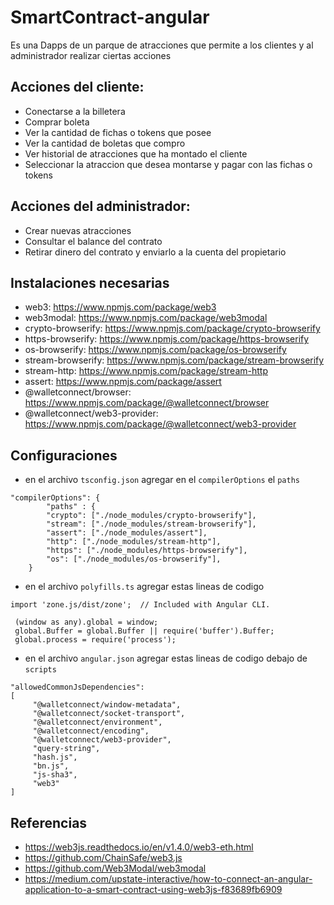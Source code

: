 # SmartContract-angular
Es una Dapps de un parque de atracciones que permite a los clientes y al administrador realizar ciertas acciones

## Acciones del cliente:
- Conectarse a la billetera
- Comprar boleta
- Ver la cantidad de fichas o tokens que posee
- Ver la cantidad de boletas que compro
- Ver historial de atracciones que ha montado el cliente
- Seleccionar la atraccion que desea montarse y pagar con las fichas o tokens

## Acciones del administrador:
- Crear nuevas atracciones
- Consultar el balance del contrato
- Retirar dinero del contrato y enviarlo a la cuenta del propietario

## Instalaciones necesarias
- web3: https://www.npmjs.com/package/web3
- web3modal: https://www.npmjs.com/package/web3modal
- crypto-browserify: https://www.npmjs.com/package/crypto-browserify
- https-browserify: https://www.npmjs.com/package/https-browserify
- os-browserify: https://www.npmjs.com/package/os-browserify
- stream-browserify: https://www.npmjs.com/package/stream-browserify
- stream-http: https://www.npmjs.com/package/stream-http
- assert: https://www.npmjs.com/package/assert
- @walletconnect/browser: https://www.npmjs.com/package/@walletconnect/browser
- @walletconnect/web3-provider: https://www.npmjs.com/package/@walletconnect/web3-provider

## Configuraciones
- en el archivo ```tsconfig.json``` agregar en el ```compilerOptions``` el ```paths```
```
"compilerOptions": {
        "paths" : {
        "crypto": ["./node_modules/crypto-browserify"],
        "stream": ["./node_modules/stream-browserify"],
        "assert": ["./node_modules/assert"],
        "http": ["./node_modules/stream-http"],
        "https": ["./node_modules/https-browserify"],
        "os": ["./node_modules/os-browserify"],
    }
 ```
 - en el archivo ```polyfills.ts``` agregar estas lineas de codigo
 ```
 import 'zone.js/dist/zone';  // Included with Angular CLI.
 
  (window as any).global = window;
  global.Buffer = global.Buffer || require('buffer').Buffer;
  global.process = require('process');
```
 - en el archivo ```angular.json``` agregar estas lineas de codigo debajo de ```scripts```
 ```
 "allowedCommonJsDependencies": 
 [
      "@walletconnect/window-metadata",
      "@walletconnect/socket-transport",
      "@walletconnect/environment",
      "@walletconnect/encoding",
      "@walletconnect/web3-provider",
      "query-string",
      "hash.js",
      "bn.js",
      "js-sha3",
      "web3"
 ]
 ```

## Referencias
- https://web3js.readthedocs.io/en/v1.4.0/web3-eth.html
- https://github.com/ChainSafe/web3.js
- https://github.com/Web3Modal/web3modal
- https://medium.com/upstate-interactive/how-to-connect-an-angular-application-to-a-smart-contract-using-web3js-f83689fb6909

